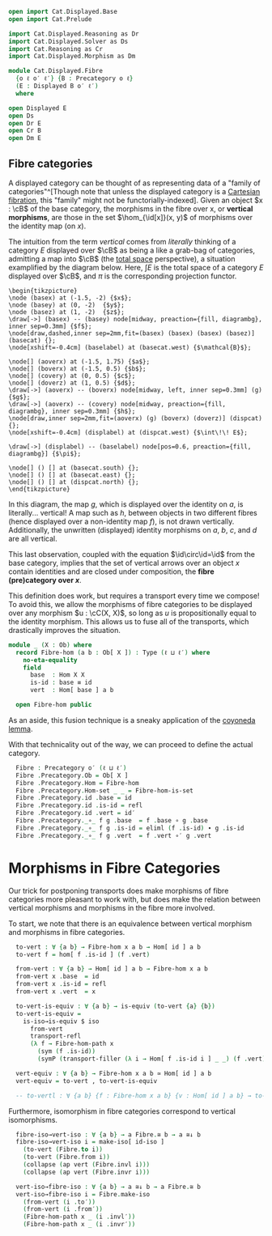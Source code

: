 ```agda
open import Cat.Displayed.Base
open import Cat.Prelude

import Cat.Displayed.Reasoning as Dr
import Cat.Displayed.Solver as Ds
import Cat.Reasoning as Cr
import Cat.Displayed.Morphism as Dm

module Cat.Displayed.Fibre
  {o ℓ o′ ℓ′} {B : Precategory o ℓ}
  (E : Displayed B o′ ℓ′)
  where

open Displayed E
open Ds
open Dr E
open Cr B
open Dm E
```

## Fibre categories

A displayed category can be thought of as representing data of a "family
of categories"^[Though note that unless the displayed category is a
[Cartesian fibration], this "family" might not be functorially-indexed].
Given an object $x : \cB$ of the base category, the morphisms in the
fibre over x, or **vertical morphisms**, are those in the set
$\hom_{\id[x]}(x, y)$ of morphisms over the identity map (on $x$).

[Cartesian fibration]: Cat.Displayed.Cartesian.html

The intuition from the term _vertical_ comes from _literally_ thinking
of a category $E$ displayed over $\cB$ as being a like a grab-bag of
categories, admitting a map into $\cB$ (the [total space]
perspective), a situation examplified by the diagram below. Here, $\int
E$ is the total space of a category $E$ displayed over $\cB$, and
$\pi$ is the corresponding projection functor.

~~~{.quiver .tall-2}
\begin{tikzpicture}
\node (basex) at (-1.5, -2) {$x$};
\node (basey) at (0, -2)  {$y$};
\node (basez) at (1, -2)  {$z$};
\draw[->] (basex) -- (basey) node[midway, preaction={fill, diagrambg}, inner sep=0.3mm] {$f$};
\node[draw,dashed,inner sep=2mm,fit=(basex) (basex) (basex) (basez)] (basecat) {};
\node[xshift=-0.4cm] (baselabel) at (basecat.west) {$\mathcal{B}$};

\node[] (aoverx) at (-1.5, 1.75) {$a$};
\node[] (boverx) at (-1.5, 0.5) {$b$};
\node[] (covery) at (0, 0.5) {$c$};
\node[] (doverz) at (1, 0.5) {$d$};
\draw[->] (aoverx) -- (boverx) node[midway, left, inner sep=0.3mm] (g) {$g$};
\draw[->] (aoverx) -- (covery) node[midway, preaction={fill, diagrambg}, inner sep=0.3mm] {$h$};
\node[draw,inner sep=2mm,fit=(aoverx) (g) (boverx) (doverz)] (dispcat) {};
\node[xshift=-0.4cm] (displabel) at (dispcat.west) {$\int\!\! E$};

\draw[->] (displabel) -- (baselabel) node[pos=0.6, preaction={fill, diagrambg}] {$\pi$};

\node[] () [] at (basecat.south) {};
\node[] () [] at (basecat.east) {};
\node[] () [] at (dispcat.north) {};
\end{tikzpicture}
~~~

In this diagram, the map $g$, which is displayed over the identity on
$a$, is literally... vertical! A map such as $h$, between objects in two
different fibres (hence displayed over a non-identity map $f$), is not
drawn vertically. Additionally, the unwritten (displayed) identity
morphisms on $a$, $b$, $c$, and $d$ are all vertical.

This last observation, coupled with the equation
$\id\circ\id=\id$ from the base category, implies that the
set of vertical arrows over an object $x$ contain identities and are
closed under composition, the **fibre (pre)category over $x$**.

[total space]: Cat.Displayed.Total.html

This definition does work, but requires a transport every time we compose!
To avoid this, we allow the morphisms of fibre categories to be displayed
over any morphism $u : \cC(X, X)$, so long as $u$ is propositionally
equal to the identity morphism. This allows us to fuse all of the
transports, which drastically improves the situation.

```agda
module _ (X : Ob) where
  record Fibre-hom (a b : Ob[ X ]) : Type (ℓ ⊔ ℓ′) where
    no-eta-equality
    field
      base  : Hom X X
      is-id : base ≡ id
      vert  : Hom[ base ] a b

  open Fibre-hom public

```

As an aside, this fusion technique is a sneaky application of the
[coyoneda lemma].

[coyoneda lemma]: Cat.Functor.Hom.Coyoneda.html

<!--
```agda
  Fibre-hom-pathp
    : ∀ (a b : I → Ob[ X ])
      {f : Fibre-hom (a i0) (b i0)}
      {g : Fibre-hom (a i1) (b i1)}
    → (p : f .base ≡ g .base)
    → (α : PathP (λ i → Hom[ p i ] (a i) (b i)) (f .vert) (g .vert))
    → PathP (λ i → Fibre-hom (a i) (b i)) f g
  Fibre-hom-pathp a b {f} {g} p α = done where
    done : PathP (λ i → Fibre-hom (a i) (b i)) f g
    done i .base  = p i
    done i .is-id = is-prop→pathp (λ i → Hom-set _ _ (p i) _) (f .is-id) (g .is-id) i
    done i .vert  = α i

  Fibre-hom-path
    : ∀ {a b} {f g : Fibre-hom a b}
    → (p : f .base ≡ g .base) → PathP (λ i → Hom[ p i ] a b) (f .vert) (g .vert) → f ≡ g
  Fibre-hom-path {a} {b} {f} {g} =
    Fibre-hom-pathp (λ _ → a) (λ _ → b) {f = f} {g = g}

  private unquoteDecl eqv = declare-record-iso eqv (quote Fibre-hom)

  abstract
    Fibre-hom-is-set
      : ∀ {a b} → is-set (Fibre-hom a b)
    Fibre-hom-is-set = Iso→is-hlevel 2 eqv (hlevel 2)
      where open Hom[]-hlevel-instance
```
-->

With that technicality out of the way, we can proceed to define the
actual category.

```agda
  Fibre : Precategory o′ (ℓ ⊔ ℓ′)
  Fibre .Precategory.Ob = Ob[ X ]
  Fibre .Precategory.Hom = Fibre-hom
  Fibre .Precategory.Hom-set _ _ = Fibre-hom-is-set
  Fibre .Precategory.id .base = id
  Fibre .Precategory.id .is-id = refl
  Fibre .Precategory.id .vert = id′
  Fibre .Precategory._∘_ f g .base  = f .base ∘ g .base
  Fibre .Precategory._∘_ f g .is-id = eliml (f .is-id) ∙ g .is-id
  Fibre .Precategory._∘_ f g .vert  = f .vert ∘′ g .vert
```

<!--
```agda
  Fibre .Precategory.idr f = Fibre-hom-path (idr _) (idr′ _)
  Fibre .Precategory.idl f = Fibre-hom-path (idl _) (idl′ _)
  Fibre .Precategory.assoc f g h = Fibre-hom-path (assoc _ _ _) (assoc′ _ _ _)
```
-->

# Morphisms in Fibre Categories

Our trick for postponing transports does make morphisms of fibre
categories more pleasant to work with, but does make the relation
between vertical morphisms and morphisms in the fibre more involved.

<!--
```agda
module _ {x : Ob} where
  private
    module Fibre = Cr (Fibre x)
```
-->

To start, we note that there is an equivalence between vertical morphism
and morphisms in fibre categories.

```agda
  to-vert : ∀ {a b} → Fibre-hom x a b → Hom[ id ] a b
  to-vert f = hom[ f .is-id ] (f .vert)

  from-vert : ∀ {a b} → Hom[ id ] a b → Fibre-hom x a b
  from-vert x .base  = id
  from-vert x .is-id = refl
  from-vert x .vert  = x

  to-vert-is-equiv : ∀ {a b} → is-equiv (to-vert {a} {b})
  to-vert-is-equiv =
    is-iso→is-equiv $ iso
      from-vert
      transport-refl
      (λ f → Fibre-hom-path x
        (sym (f .is-id))
        (symP (transport-filler (λ i → Hom[ f .is-id i ] _ _) (f .vert))))

  vert-equiv : ∀ {a b} → Fibre-hom x a b ≃ Hom[ id ] a b
  vert-equiv = to-vert , to-vert-is-equiv

  -- to-vertl : ∀ {a b} {f : Fibre-hom x a b} {v : Hom[ id ] a b} → to-vert f ≡ ? ∘′ ?
```

Furthermore, isomorphism in fibre categories correspond to vertical
isomorphisms.

```agda
  fibre-iso→vert-iso : ∀ {a b} → a Fibre.≅ b → a ≅↓ b 
  fibre-iso→vert-iso i = make-iso[ id-iso ]
    (to-vert (Fibre.to i))
    (to-vert (Fibre.from i))
    (collapse (ap vert (Fibre.invl i)))
    (collapse (ap vert (Fibre.invr i)))

  vert-iso→fibre-iso : ∀ {a b} → a ≅↓ b → a Fibre.≅ b
  vert-iso→fibre-iso i = Fibre.make-iso
    (from-vert (i .to′))
    (from-vert (i .from′))
    (Fibre-hom-path x _ (i .invl′))
    (Fibre-hom-path x _ (i .invr′))
```
